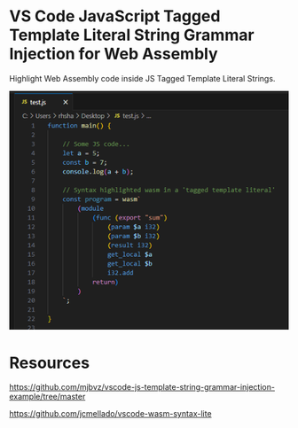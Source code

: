 # VS Code JavaScript Tagged Template Literal String Grammar Injection for Web Assembly

Highlight Web Assembly code inside JS Tagged Template Literal Strings.

![](./screenshot.png)

# Resources

https://github.com/mjbvz/vscode-js-template-string-grammar-injection-example/tree/master

https://github.com/jcmellado/vscode-wasm-syntax-lite
